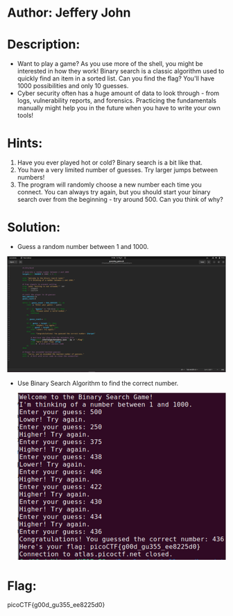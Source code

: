 # Author: Jeffery John

# Description:
- Want to play a game? As you use more of the shell, you might be interested in how they work! Binary search is a classic algorithm used to quickly find an item in a sorted list. Can you find the flag? You'll have 1000 possibilities and only 10 guesses.
- Cyber security often has a huge amount of data to look through - from logs, vulnerability reports, and forensics. Practicing the fundamentals manually might help you in the future when you have to write your own tools!

# Hints:
1. Have you ever played hot or cold? Binary search is a bit like that.
2. You have a very limited number of guesses. Try larger jumps between numbers!
3. The program will randomly choose a new number each time you connect. You can always try again, but you should start your binary search over from the beginning - try around 500. Can you think of why?

# Solution:
- Guess a random number between 1 and 1000.

![alt text](image.png)

- Use Binary Search Algorithm to find the correct number.

  ![alt text](image-1.png)

# Flag: 
picoCTF{g00d_gu355_ee8225d0}
